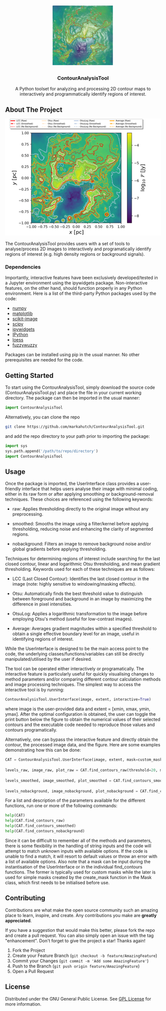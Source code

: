 <div align="center">
<a href="https://github.com/markahutch/ContourAnalysisTool">
<img src="images/Logo.png" alt="Logo" width="200" height="200">
</a>
<h3 align="center">ContourAnalysisTool</h3>
<p align="center">
A Python toolset for analyzing and processing 2D contour maps to interactively and programmatically identify regions of interest.
</p>
</div>

## About The Project

![Product Screenshot](images/Example.png)

The ContourAnalysisTool provides users with a set of tools to analyse/process 2D images to interactively and programatically identify regions of interest (e.g. high density regions or background signals).

### Dependencies

Importantly, interactive features have been exclusively developed/tested in a Jupyter environment using the ipywidgets package. Non-interactive features, on the other hand, should function properly in any Python environment. Here is a list of the third-party Python packages used by the code:

- [numpy](https://numpy.org/doc/stable/)
- [matplotlib](https://matplotlib.org/stable/contents.html)
- [scikit-image](https://scikit-image.org/docs/stable/)
- [scipy](https://docs.scipy.org/doc/scipy/reference/)
- [ipywidgets](https://ipywidgets.readthedocs.io/en/latest/)
- [IPython](https://ipython.readthedocs.io/en/stable/)
- [loess](https://pypi.org/project/loess/)
- [fuzzywuzzy](https://github.com/seatgeek/fuzzywuzzy)
    
Packages can be installed using pip in the usual manner. No other prerequisites are needed for the code.

## Getting Started

To start using the ContourAnalysisTool, simply download the source code (ContourAnalysisTool.py) and place the file in your current working directory. The package can then be imported in the usual manner:
```Python
import ContourAnalysisTool
```

Alternatively, you can clone the repo
```sh
git clone https://github.com/markahutch/ContourAnalysisTool.git
```
and add the repo directory to your path prior to importing the package:
```python
import sys
sys.path.append('/path/to/repo/directory')
import ContourAnalysisTool
```
   
## Usage

Once the package is imported, the UserInterface class provides a user-friendly interface that helps users analyse their image with minimal coding, either in its raw form or after applying smoothing or background-removal techniques. These choices are referenced using the following keywords:

- raw: Applies thresholding directly to the original image without any preprocessing.

- smoothed: Smooths the image using a filter/kernel before applying thresholding, reducing noise and enhancing the clarity of segmented regions.

- nobackground: Filters an image to remove background noise and/or global gradients before applying thresholding.
    
Techniques for determining regions of interest include searching for the last closed contour, linear and logarithmic Otsu thresholding, and mean gradient thresholding. Keywords used for each of these techniques are as follows:

- LCC (Last Closed Contour): Identifies the last closed contour in the image (note: highly sensitive to windowing/masking effects).

- Otsu: Automatically finds the best threshold value to distinguish between foreground and background in an image by maximizing the difference in pixel intensities.

- OtsuLog: Applies a logarithmic transformation to the image before employing Otsu's method (useful for low-contrast images).

- Average: Averages gradient magnitudes within a specified threshold to obtain a single effective boundary level for an image, useful in identifying regions of interest.

While the UserInterface is designed to be the main access point to the code, the
underlying classes/functions/variables can still be directly manipulated/utilised by
the user if desired.

The tool can be operated either interactively or programatically. The interactive feature  is particularly useful for quickly visualising changes to method parameters and/or comparing different contour calculation methods and image processing techniques. The simplest way to access the interactive tool is by running:
```python
ContourAnalysisTool.UserInterface(image, extent, interactive=True)
```
where image is the user-provided data and extent = [xmin, xmax, ymin, ymax]. After the optimal configuration is obtained, the user can toggle the print button below the figure to obtain the numerical values of their selected contours and the executable code needed to reproduce those values and contours programatically.

Alternatively, one can bypass the interactive feature and directly obtain the contour, the processed image data, and the figure. Here are some examples demonstrating how this can be done:
```python
CAT = ContourAnalysisTool.UserInterface(image, extent, mask=custom_mask, Nlevels=1000, xy_units='pc', cbar_units='Jy', clabel='$\mathcal{F}$')      
    
levels_raw, image_raw, plot_raw = CAT.find_contours_raw(threshold=20, mask=CAT.M.create_mask())
    
levels_smoothed, image_smoothed, plot_smoothed = CAT.find_contours_smoothed('Gaussian', selected_scaling='Log', selected_levels=['Avg','otsulog','otsu','LCC'], sigma=1, threshold=90)
        
levels_nobackground, image_nobackground, plot_nobackground = CAT.find_contours_nobackground(selected_levels=['lcc', 'otsu', 'average'], threshold=20, filter_shape='square')
```
For a list and description of the parameters available for the different functions, run one or more of the following commands:
```python
help(CAT)
help(CAT.find_contours_raw)
help(CAT.find_contours_smoothed)
help(CAT.find_contours_nobackground)
```

Since it can be difficult to remember all of the methods and parameters, there is some flexibility in the handling of string inputs and the code will attempt to match unknown inputs with available options. If the code is unable to find a match, it will resort to default values or throw an error with a list of available options. Also note that a mask can be input during the instantisation of the UserInterface or in the individual find_contours functions. The former is typically used for custom masks while the later is used for simple masks created by the create_mask function in the Mask class, which first needs to be initialised before use.

## Contributing

Contributions are what make the open source community such an amazing place to learn, inspire, and create. Any contributions you make are **greatly appreciated**.

If you have a suggestion that would make this better, please fork the repo and create a pull request. You can also simply open an issue with the tag "enhancement".
Don't forget to give the project a star! Thanks again!

1. Fork the Project
2. Create your Feature Branch (`git checkout -b feature/AmazingFeature`)
3. Commit your Changes (`git commit -m 'Add some AmazingFeature'`)
4. Push to the Branch (`git push origin feature/AmazingFeature`)
5. Open a Pull Request

## License

Distributed under the GNU General Public License. See [GPL License](https://www.gnu.org/licenses/gpl-3.0.html) for more information.
